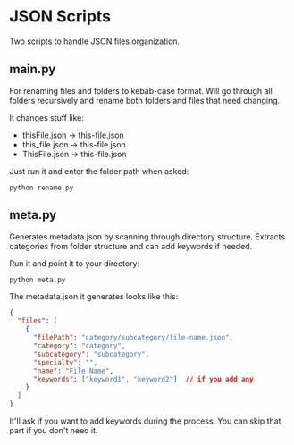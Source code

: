 # JSON Scripts

Two scripts to handle JSON files organization.

## main.py
For renaming files and folders to kebab-case format. Will go through all folders recursively and rename both folders and files that need changing.

It changes stuff like:
- thisFile.json -> this-file.json
- this_file.json -> this-file.json
- ThisFile.json -> this-file.json

Just run it and enter the folder path when asked:
```
python rename.py
```

## meta.py
Generates metadata.json by scanning through directory structure. Extracts categories from folder structure and can add keywords if needed.

Run it and point it to your directory:
```
python meta.py
```

The metadata.json it generates looks like this:
```json
{
  "files": [
    {
      "filePath": "category/subcategory/file-name.json",
      "category": "category",
      "subcategory": "subcategory",
      "specialty": "",
      "name": "File Name",
      "keywords": ["keyword1", "keyword2"]  // if you add any
    }
  ]
}
```

It'll ask if you want to add keywords during the process. You can skip that part if you don't need it.